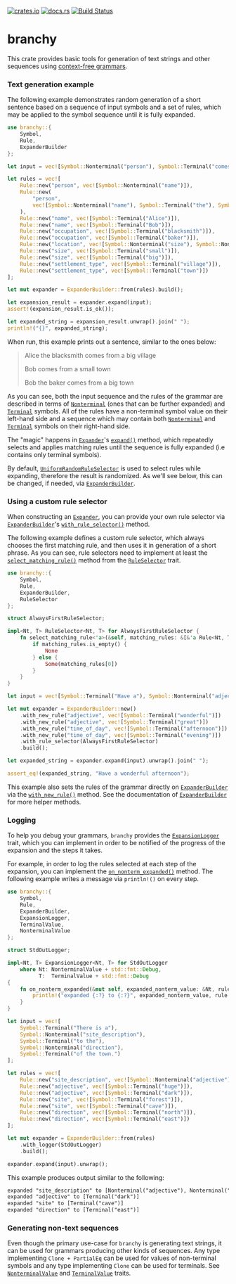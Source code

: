 [![crates.io](http://meritbadge.herokuapp.com/branchy)](https://crates.io/crates/branchy)
[![docs.rs](https://docs.rs/branchy/badge.svg)](https://docs.rs/branchy)
[![Build Status](https://travis-ci.org/terrapass/rs-branchy.svg?branch=master)](https://travis-ci.org/terrapass/rs-branchy)

# branchy

This crate provides basic tools for generation of text strings and other sequences
using [context-free grammars](https://www.cs.rochester.edu/~nelson/courses/csc_173/grammars/cfg.html).

### Text generation example

The following example demonstrates random generation of a short sentence based on a sequence of input symbols
and a set of rules, which may be applied to the symbol sequence until it is fully expanded.

```rust
use branchy::{
    Symbol,
    Rule,
    ExpanderBuilder
};

let input = vec![Symbol::Nonterminal("person"), Symbol::Terminal("comes from a"), Symbol::Nonterminal("location")];

let rules = vec![
    Rule::new("person", vec![Symbol::Nonterminal("name")]),
    Rule::new(
        "person",
        vec![Symbol::Nonterminal("name"), Symbol::Terminal("the"), Symbol::Nonterminal("occupation")]
    ),
    Rule::new("name", vec![Symbol::Terminal("Alice")]),
    Rule::new("name", vec![Symbol::Terminal("Bob")]),
    Rule::new("occupation", vec![Symbol::Terminal("blacksmith")]),
    Rule::new("occupation", vec![Symbol::Terminal("baker")]),
    Rule::new("location", vec![Symbol::Nonterminal("size"), Symbol::Nonterminal("settlement_type")]),
    Rule::new("size", vec![Symbol::Terminal("small")]),
    Rule::new("size", vec![Symbol::Terminal("big")]),
    Rule::new("settlement_type", vec![Symbol::Terminal("village")]),
    Rule::new("settlement_type", vec![Symbol::Terminal("town")])
];

let mut expander = ExpanderBuilder::from(rules).build();

let expansion_result = expander.expand(input);
assert!(expansion_result.is_ok());

let expanded_string = expansion_result.unwrap().join(" ");
println!("{}", expanded_string);
```

When run, this example prints out a sentence, similar to the ones below:

>    Alice the blacksmith comes from a big village
>
>    Bob comes from a small town
>
>    Bob the baker comes from a big town

As you can see, both the input sequence and the rules of the grammar are described in terms of
[`Nonterminal`](https://docs.rs/branchy/0.1.1/branchy/enum.Symbol.html#variant.Nonterminal) (ones that can be further expanded)
and [`Terminal`](https://docs.rs/branchy/0.1.1/branchy/enum.Symbol.html#variant.Terminal) symbols.
All of the rules have a non-terminal symbol value on their left-hand side and a sequence which
may contain both [`Nonterminal`](https://docs.rs/branchy/0.1.1/branchy/enum.Symbol.html#variant.Nonterminal) and
[`Terminal`](https://docs.rs/branchy/0.1.1/branchy/enum.Symbol.html#variant.Terminal) symbols on their right-hand side.

The "magic" happens in [`Expander`](https://docs.rs/branchy/0.1.1/branchy/struct.Expander.html)'s [`expand()`](https://docs.rs/branchy/0.1.1/branchy/struct.Expander.html#method.expand) method,
which repeatedly selects and applies matching rules until the sequence is fully expanded
(i.e contains only terminal symbols).

By default, [`UniformRandomRuleSelector`](https://docs.rs/branchy/0.1.1/branchy/struct.UniformRandomRuleSelector.html) is used
to select rules while expanding, therefore the result is randomized. As we'll see below,
this can be changed, if needed, via [`ExpanderBuilder`](https://docs.rs/branchy/0.1.1/branchy/struct.ExpanderBuilder.html).

### Using a custom rule selector

When constructing an [`Expander`](https://docs.rs/branchy/0.1.1/branchy/struct.Expander.html), you can provide your own
rule selector via [`ExpanderBuilder`](https://docs.rs/branchy/0.1.1/branchy/struct.ExpanderBuilder.html)'s
[`with_rule_selector()`](https://docs.rs/branchy/0.1.1/branchy/struct.ExpanderBuilder.html#method.with_rule_selector) method.

The following example defines a custom rule selector, which always chooses the first
matching rule, and then  uses it in generation of a short phrase.
As you can see, rule selectors need to implement at least the
[`select_matching_rule()`](https://docs.rs/branchy/0.1.1/branchy/trait.RuleSelector.html#method.select_matching_rule) method
from the [`RuleSelector`](https://docs.rs/branchy/0.1.1/branchy/trait.RuleSelector.html) trait.

```rust
use branchy::{
    Symbol,
    Rule,
    ExpanderBuilder,
    RuleSelector
};

struct AlwaysFirstRuleSelector;

impl<Nt, T> RuleSelector<Nt, T> for AlwaysFirstRuleSelector {
    fn select_matching_rule<'a>(&self, matching_rules: &[&'a Rule<Nt, T>]) -> Option<&'a Rule<Nt, T>> {
        if matching_rules.is_empty() {
            None
        } else {
            Some(matching_rules[0])
        }
    }
}

let input = vec![Symbol::Terminal("Have a"), Symbol::Nonterminal("adjective"), Symbol::Nonterminal("time_of_day")];

let mut expander = ExpanderBuilder::new()
    .with_new_rule("adjective", vec![Symbol::Terminal("wonderful")])
    .with_new_rule("adjective", vec![Symbol::Terminal("great")])
    .with_new_rule("time_of_day", vec![Symbol::Terminal("afternoon")])
    .with_new_rule("time_of_day", vec![Symbol::Terminal("evening")])
    .with_rule_selector(AlwaysFirstRuleSelector)
    .build();

let expanded_string = expander.expand(input).unwrap().join(" ");

assert_eq!(expanded_string, "Have a wonderful afternoon");
```
This example also sets the rules of the grammar directly on [`ExpanderBuilder`](https://docs.rs/branchy/0.1.1/branchy/struct.ExpanderBuilder.html)
via the [`with_new_rule()`](https://docs.rs/branchy/0.1.1/branchy/struct.ExpanderBuilder.html#method.with_new_rule) method. See the documentation
of [`ExpanderBuilder`](https://docs.rs/branchy/0.1.1/branchy/struct.ExpanderBuilder.html) for more helper methods.

### Logging

To help you debug your grammars, `branchy` provides the [`ExpansionLogger`](https://docs.rs/branchy/0.1.1/branchy/trait.ExpansionLogger.html) trait,
which you can implement in order to be notified of the progress of the expansion and the steps it takes.

For example, in order to log the rules selected at each step of the expansion, you can implement the
[`on_nonterm_expanded()`](https://docs.rs/branchy/0.1.1/branchy/trait.ExpansionLogger.html#method.on_nonterm_expanded) method. The following example
writes a message via `println!()` on every step.

```rust
use branchy::{
    Symbol,
    Rule,
    ExpanderBuilder,
    ExpansionLogger,
    TerminalValue,
    NonterminalValue
};

struct StdOutLogger;

impl<Nt, T> ExpansionLogger<Nt, T> for StdOutLogger
    where Nt: NonterminalValue + std::fmt::Debug,
          T:  TerminalValue + std::fmt::Debug
{
    fn on_nonterm_expanded(&mut self, expanded_nonterm_value: &Nt, rule: &Rule<Nt, T>) {
        println!("expanded {:?} to {:?}", expanded_nonterm_value, rule.replacement);
    }
}

let input = vec![
    Symbol::Terminal("There is a"),
    Symbol::Nonterminal("site_description"),
    Symbol::Terminal("to the"),
    Symbol::Nonterminal("direction"),
    Symbol::Terminal("of the town.")
];

let rules = vec![
    Rule::new("site_description", vec![Symbol::Nonterminal("adjective"), Symbol::Nonterminal("site")]),
    Rule::new("adjective", vec![Symbol::Terminal("huge")]),
    Rule::new("adjective", vec![Symbol::Terminal("dark")]),
    Rule::new("site", vec![Symbol::Terminal("forest")]),
    Rule::new("site", vec![Symbol::Terminal("cave")]),
    Rule::new("direction", vec![Symbol::Terminal("north")]),
    Rule::new("direction", vec![Symbol::Terminal("east")])
];

let mut expander = ExpanderBuilder::from(rules)
    .with_logger(StdOutLogger)
    .build();

expander.expand(input).unwrap();
```
This example produces output similar to the following:
```txt
expanded "site_description" to [Nonterminal("adjective"), Nonterminal("site")]
expanded "adjective" to [Terminal("dark")]
expanded "site" to [Terminal("cave")]
expanded "direction" to [Terminal("east")]
```

### Generating non-text sequences

Even though the primary use-case for `branchy` is generating text strings, it can be used for
grammars producing other kinds of sequences. Any type implementing `Clone + PartialEq` can be
used for values of non-terminal symbols and any type implementing `Clone` can be used for
terminals. See [`NonterminalValue`](https://docs.rs/branchy/0.1.1/branchy/trait.NonterminalValue.html) and
[`TerminalValue`](https://docs.rs/branchy/0.1.1/branchy/trait.TerminalValue.html) traits.

